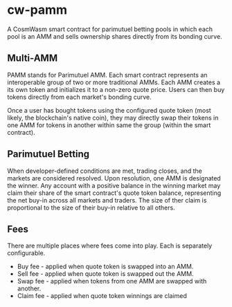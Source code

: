 # cw-pamm
A CosmWasm smart contract for parimutuel betting pools in which each pool is an
AMM and sells ownership shares directly from its bonding curve.

## Multi-AMM
PAMM stands for Parimutuel AMM. Each smart contract represents an
interoperable group of two or more traditional AMMs. Each AMM creates a its
own token and initializes it to a non-zero quote price. Users can then 
buy tokens directly from each market's bonding curve. 

Once a user has bought tokens using the configured quote token (most likely, the
blockchain's native coin), they may directly swap their tokens in one AMM for
tokens in another within same the group (within the smart contract).

## Parimutuel Betting 
When developer-defined conditions are met, trading closes, and the markets are
considered resolved. Upon resolution, one AMM is designated the winner. Any
account with a positive balance in the winning market may claim their share of
the smart contract's quote token balance, representing the net buy-in across all
markets and traders. The size of ther claim is proportional to the size of their
buy-in relative to all others.

## Fees
There are multiple places where fees come into play. Each is separately configurable.

- Buy fee - applied when quote token is swapped into an AMM.
- Sell fee - applied when quote token is swapped out the AMM.
- Swap fee - applied when tokens from one AMM are swapped with another.
- Claim fee - applied when quote token winnings are claimed